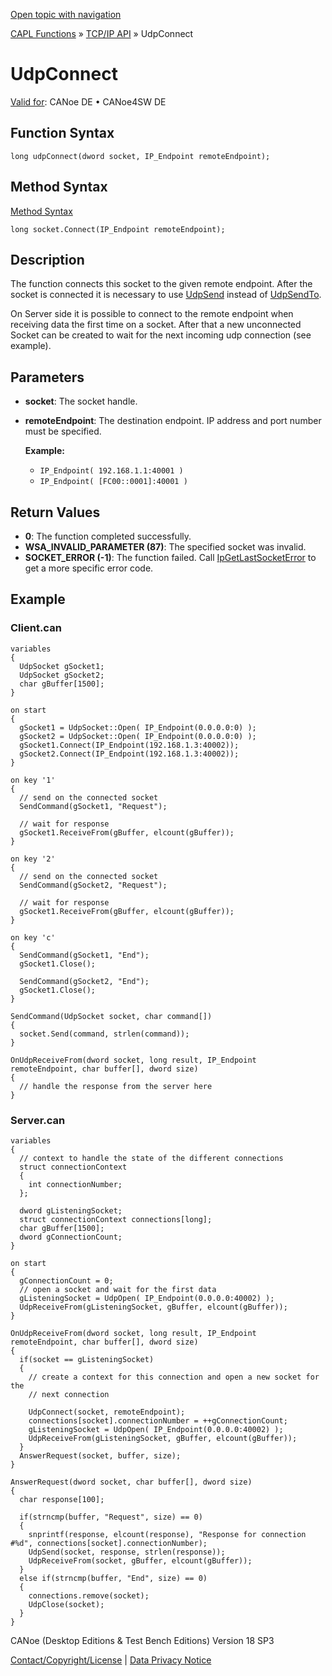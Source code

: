 [Open topic with navigation](../../../../../CANoeDEFamily.htm#Topics/CAPLFunctions/TCPIPAPI/Functions/CAPLfunctionUDPConnect.md)

[CAPL Functions](../../CAPLfunctions.md) » [TCP/IP API](../CAPLfunctionsTCPIPOverview.md) » UdpConnect

# UdpConnect

[Valid for](../../../Shared/FeatureAvailability.md): CANoe DE • CANoe4SW DE

## Function Syntax

```plaintext
long udpConnect(dword socket, IP_Endpoint remoteEndpoint);
```

## Method Syntax

[Method Syntax](../../../Shared/CAPL/General/ClassesAndObjects.md)

```plaintext
long socket.Connect(IP_Endpoint remoteEndpoint);
```

## Description

The function connects this socket to the given remote endpoint. After the socket is connected it is necessary to use [UdpSend](CAPLfunctionUDPSend.md) instead of [UdpSendTo](CAPLfunctionUDPSendTo.md).

On Server side it is possible to connect to the remote endpoint when receiving data the first time on a socket. After that a new unconnected Socket can be created to wait for the next incoming udp connection (see example).

## Parameters

- **socket**: The socket handle.
- **remoteEndpoint**: The destination endpoint. IP address and port number must be specified.

  **Example:**

  - `IP_Endpoint( 192.168.1.1:40001 )`
  - `IP_Endpoint( [FC00::0001]:40001 )`

## Return Values

- **0**: The function completed successfully.
- **WSA_INVALID_PARAMETER (87)**: The specified socket was invalid.
- **SOCKET_ERROR (-1)**: The function failed. Call [IpGetLastSocketError](CAPLfunctionIPGetLastSocketError.md) to get a more specific error code.

## Example

### Client.can

```plaintext
variables
{
  UdpSocket gSocket1;
  UdpSocket gSocket2;
  char gBuffer[1500];
}

on start
{
  gSocket1 = UdpSocket::Open( IP_Endpoint(0.0.0.0:0) );
  gSocket2 = UdpSocket::Open( IP_Endpoint(0.0.0.0:0) );
  gSocket1.Connect(IP_Endpoint(192.168.1.3:40002));
  gSocket2.Connect(IP_Endpoint(192.168.1.3:40002));
}

on key '1'
{
  // send on the connected socket
  SendCommand(gSocket1, "Request");

  // wait for response
  gSocket1.ReceiveFrom(gBuffer, elcount(gBuffer));
}

on key '2'
{
  // send on the connected socket
  SendCommand(gSocket2, "Request");

  // wait for response
  gSocket1.ReceiveFrom(gBuffer, elcount(gBuffer));
}

on key 'c'
{
  SendCommand(gSocket1, "End");
  gSocket1.Close();

  SendCommand(gSocket2, "End");
  gSocket1.Close();
}

SendCommand(UdpSocket socket, char command[])
{
  socket.Send(command, strlen(command));
}

OnUdpReceiveFrom(dword socket, long result, IP_Endpoint remoteEndpoint, char buffer[], dword size)
{
  // handle the response from the server here
}
```

### Server.can

```plaintext
variables
{
  // context to handle the state of the different connections
  struct connectionContext
  {
    int connectionNumber;
  };

  dword gListeningSocket;
  struct connectionContext connections[long];
  char gBuffer[1500];
  dword gConnectionCount;
}

on start
{
  gConnectionCount = 0;
  // open a socket and wait for the first data
  gListeningSocket = UdpOpen( IP_Endpoint(0.0.0.0:40002) );
  UdpReceiveFrom(gListeningSocket, gBuffer, elcount(gBuffer));
}

OnUdpReceiveFrom(dword socket, long result, IP_Endpoint remoteEndpoint, char buffer[], dword size)
{
  if(socket == gListeningSocket)
  {
    // create a context for this connection and open a new socket for the
    // next connection

    UdpConnect(socket, remoteEndpoint);
    connections[socket].connectionNumber = ++gConnectionCount;
    gListeningSocket = UdpOpen( IP_Endpoint(0.0.0.0:40002) );
    UdpReceiveFrom(gListeningSocket, gBuffer, elcount(gBuffer));
  }
  AnswerRequest(socket, buffer, size);
}

AnswerRequest(dword socket, char buffer[], dword size)
{
  char response[100];

  if(strncmp(buffer, "Request", size) == 0)
  {
    snprintf(response, elcount(response), "Response for connection #%d", connections[socket].connectionNumber);
    UdpSend(socket, response, strlen(response));
    UdpReceiveFrom(socket, gBuffer, elcount(gBuffer));
  }
  else if(strncmp(buffer, "End", size) == 0)
  {
    connections.remove(socket);
    UdpClose(socket);
  }
}
```

CANoe (Desktop Editions & Test Bench Editions) Version 18 SP3

[Contact/Copyright/License](../../../Shared/ContactCopyrightLicense.md) | [Data Privacy Notice](https://www.vector.com/int/en/company/get-info/privacy-policy/)
